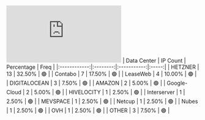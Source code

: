 ![Diagramm](https://github.com/obajay/StateSync-snapshots/blob/main/Projects/Oraichain/1/README.md)
| Data Center | IP Count | Percentage | Freq |
|:------------:|:--------:|:-----------:|:-----:|
| HETZNER | 13 | 32.50% | 🟢 |
| Contabo | 7 | 17.50% | 🟢 |
| LeaseWeb | 4 | 10.00% | 🟢 |
| DIGITALOCEAN | 3 | 7.50% | 🟢 |
| AMAZON | 2 | 5.00% | 🟢 |
| Google-Cloud | 2 | 5.00% | 🟢 |
| HIVELOCITY | 1 | 2.50% | 🟢 |
| Interserver | 1 | 2.50% | 🟢 |
| MEVSPACE | 1 | 2.50% | 🟢 |
| Netcup | 1 | 2.50% | 🟢 |
| Nubes | 1 | 2.50% | 🟢 |
| OVH | 1 | 2.50% | 🟢 |
| OTHER | 3 | 7.50% | 🟢 |